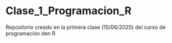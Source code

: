 # Clase_1_Programacion_R
Repositorio creado en la primera clase (15/06/2025) del curso de programación den R
